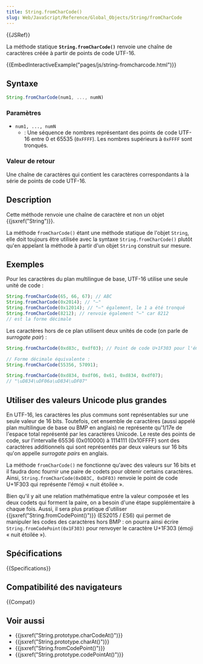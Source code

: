 ```yaml
---
title: String.fromCharCode()
slug: Web/JavaScript/Reference/Global_Objects/String/fromCharCode
---
```


{{JSRef}}

La méthode statique **`String.fromCharCode()`** renvoie une chaîne de caractères créée à partir de points de code UTF-16.

{{EmbedInteractiveExample("pages/js/string-fromcharcode.html")}}

## Syntaxe

```js
String.fromCharCode(num1, ..., numN)
```

### Paramètres

- `num1, ..., numN`
  - : Une séquence de nombres représentant des points de code UTF-16 entre 0 et 65535 (`0xFFFF`). Les nombres supérieurs à `0xFFFF` sont tronqués.

### Valeur de retour

Une chaîne de caractères qui contient les caractères correspondants à la série de points de code UTF-16.

## Description

Cette méthode renvoie une chaîne de caractère et non un objet {{jsxref("String")}}.

La méthode `fromCharCode()` étant une méthode statique de l'objet `String`, elle doit toujours être utilisée avec la syntaxe `String.fromCharCode()` plutôt qu'en appelant la méthode à partir d'un objet `String` construit sur mesure.

## Exemples

Pour les caractères du plan multilingue de base, UTF-16 utilise une seule unité de code :

```js
String.fromCharCode(65, 66, 67); // ABC
String.fromCharCode(0x2014); // "—"
String.fromCharCode(0x12014); // "—" également, le 1 a été tronqué
String.fromCharCode(8212); // renvoie également "—" car 8212
// est la forme décimale
```

Les caractères hors de ce plan utilisent deux unités de code (on parle de _surrogate pair_) :

```js
String.fromCharCode(0xd83c, 0xdf03); // Point de code U+1F303 pour l'émoji nuit étoilée

// Forme décimale équivalente :
String.fromCharCode(55356, 57091);

String.fromCharCode(0xd834, 0xdf06, 0x61, 0xd834, 0xdf07);
// "\uD834\uDF06a\uD834\uDF07"
```

## Utiliser des valeurs Unicode plus grandes

En UTF-16, les caractères les plus communs sont représentables sur une seule valeur de 16 bits. Toutefois, cet ensemble de caractères (aussi appelé plan multilingue de base ou BMP en anglais) ne représente qu'1/17e de l'espace total représenté par les caractères Unicode. Le reste des points de code, sur l'intervalle 65536 (0x010000) à 1114111 (0x10FFFF) sont des caractères additionnels qui sont représentés par deux valeurs sur 16 bits qu'on appelle _surrogate pairs_ en anglais.

La méthode `fromCharCode()` ne fonctionne qu'avec des valeurs sur 16 bits et il faudra donc fournir une paire de codets pour obtenir certains caractères. Ainsi, `String.fromCharCode(0xD83C, 0xDF03)` renvoie le point de code U+1F303 qui représente l'émoji « nuit étoilée ».

Bien qu'il y ait une relation mathématique entre la valeur composée et les deux codets qui forment la paire, on a besoin d'une étape supplémentaire à chaque fois. Aussi, il sera plus pratique d'utiliser {{jsxref("String.fromCodePoint()")}} (ES2015 / ES6) qui permet de manipuler les codes des caractères hors BMP : on pourra ainsi écrire `String.fromCodePoint(0x1F303)` pour renvoyer le caractère U+1F303 (émoji « nuit étoilée »).

## Spécifications

{{Specifications}}

## Compatibilité des navigateurs

{{Compat}}

## Voir aussi

- {{jsxref("String.prototype.charCodeAt()")}}
- {{jsxref("String.prototype.charAt()")}}
- {{jsxref("String.fromCodePoint()")}}
- {{jsxref("String.prototype.codePointAt()")}}
